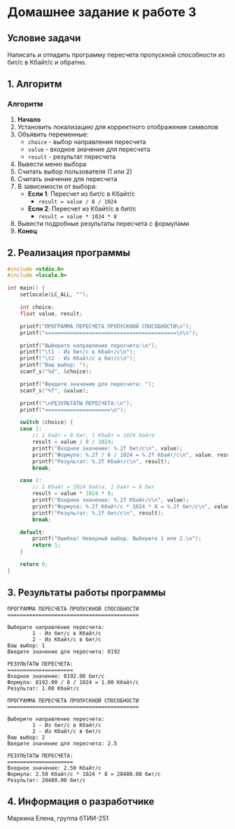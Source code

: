# Домашнее задание к работе 3

## Условие задачи
Написать и отладить программу пересчета пропускной способности из бит/с в Кбайт/с и обратно.

## 1. Алгоритм

### Алгоритм
1. **Начало**
2. Установить локализацию для корректного отображения символов
3. Объявить переменные:
   - `choice` - выбор направления пересчета
   - `value` - входное значение для пересчета
   - `result` - результат пересчета
4. Вывести меню выбора
5. Считать выбор пользователя (1 или 2)
6. Считать значение для пересчета
7. В зависимости от выбора:
   - **Если 1**: Пересчет из бит/с в Кбайт/с
     - `result = value / 8 / 1024`
   - **Если 2**: Пересчет из Кбайт/с в бит/с
     - `result = value * 1024 * 8`
8. Вывести подробные результаты пересчета с формулами
9. **Конец**

## 2. Реализация программы

```c
#include <stdio.h>
#include <locale.h>

int main() {
    setlocale(LC_ALL, "");

    int choice;
    float value, result;

    printf("ПРОГРАММА ПЕРЕСЧЕТА ПРОПУСКНОЙ СПОСОБНОСТИ\n");
    printf("==========================================\n\n");

    printf("Выберите направление пересчета:\n");
    printf("\t1 - Из бит/с в Кбайт/с\n");
    printf("\t2 - Из Кбайт/с в бит/с\n");
    printf("Ваш выбор: ");
    scanf_s("%d", &choice);

    printf("Введите значение для пересчета: ");
    scanf_s("%f", &value);

    printf("\nРЕЗУЛЬТАТЫ ПЕРЕСЧЕТА:\n");
    printf("=====================\n");

    switch (choice) {
    case 1:
        // 1 байт = 8 бит, 1 Кбайт = 1024 байта
        result = value / 8 / 1024;
        printf("Входное значение: %.2f бит/с\n", value);
        printf("Формула: %.2f / 8 / 1024 = %.2f Кбайт/с\n", value, result);
        printf("Результат: %.2f Кбайт/с\n", result);
        break;

    case 2:
        // 1 Кбайт = 1024 байта, 1 байт = 8 бит
        result = value * 1024 * 8;
        printf("Входное значение: %.2f Кбайт/с\n", value);
        printf("Формула: %.2f Кбайт/с * 1024 * 8 = %.2f бит/с\n", value, result);
        printf("Результат: %.2f бит/с\n", result);
        break;

    default:
        printf("Ошибка! Неверный выбор. Выберите 1 или 2.\n");
        return 1;
    }

    return 0;
}
```

## 3. Результаты работы программы

```
ПРОГРАММА ПЕРЕСЧЕТА ПРОПУСКНОЙ СПОСОБНОСТИ
==========================================

Выберите направление пересчета:
        1 - Из бит/с в Кбайт/с
        2 - Из Кбайт/с в бит/с
Ваш выбор: 1
Введите значение для пересчета: 8192

РЕЗУЛЬТАТЫ ПЕРЕСЧЕТА:
=====================
Входное значение: 8192.00 бит/с
Формула: 8192.00 / 8 / 1024 = 1.00 Кбайт/с
Результат: 1.00 Кбайт/с
```

```
ПРОГРАММА ПЕРЕСЧЕТА ПРОПУСКНОЙ СПОСОБНОСТИ
==========================================

Выберите направление пересчета:
        1 - Из бит/с в Кбайт/с
        2 - Из Кбайт/с в бит/с
Ваш выбор: 2
Введите значение для пересчета: 2.5

РЕЗУЛЬТАТЫ ПЕРЕСЧЕТА:
=====================
Входное значение: 2.50 Кбайт/с
Формула: 2.50 Кбайт/с * 1024 * 8 = 20480.00 бит/с
Результат: 20480.00 бит/с
```

## 4. Информация о разработчике

Маркина Елена, группа бТИИ-251
